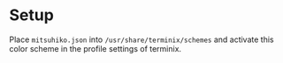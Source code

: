 # Setup

Place `mitsuhiko.json` into `/usr/share/terminix/schemes` and activate this color scheme in the profile settings of terminix.
